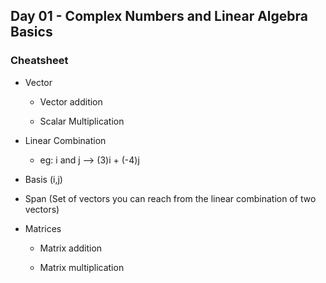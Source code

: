 ## Day 01 - Complex Numbers and Linear Algebra Basics



### Cheatsheet

- Vector
  
  - Vector addition
  
  - Scalar Multiplication

- Linear Combination
  
  - eg: i and j --> (3)i + (-4)j

- Basis (i,j)

- Span (Set of vectors you can reach from the linear combination of two vectors)

- Matrices
  
  - Matrix addition
  
  - Matrix multiplication
